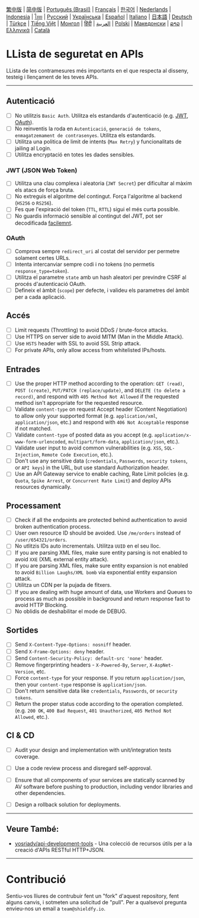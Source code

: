 [繁中版](./README-tw.md) | [简中版](./README-zh.md) | [Português (Brasil)](./README-pt_BR.md) | [Français](./README-fr.md) | [한국어](./README-ko.md) | [Nederlands](./README-nl.md) | [Indonesia](./README-id.md) | [ไทย](./README-th.md) | [Русский](./README-ru.md) | [Українська](./README-uk.md) | [Español](./README-es.md) | [Italiano](./README-it.md) | [日本語](./README-ja.md) | [Deutsch](./README-de.md) | [Türkçe](./README-tr.md) | [Tiếng Việt](./README-vi.md) | [Монгол](./README-mn.md) | [हिंदी](./README-hi.md) | [العربية](./README-ar.md) | [Polski](./README-pl.md) | [Македонски](./README-mk.md) | [ລາວ](./README-lo.md) | [Ελληνικά](./README-el.md) | [Català](./README-ca.md) 

# LLista de seguretat en APIs
LLista de les contramesures més importants en el que respecta al disseny, testeig i llençament de les teves APIs.

---

## Autenticació
- [ ] No utilitzis `Basic Auth`. Utilitza els estandards d'autenticació (e.g. [JWT](https://jwt.io/), [OAuth](https://oauth.net/)).
- [ ] No reinventis la roda en `Autenticació`, `generació de tokens`, `enmagatzemament de contrasenyes`. Utilitza els estandards.
- [ ] Utilitza una politica de limit de intents  (`Max Retry`) y funcionalitats de jailing al Login.
- [ ] Utilitza encryptació en totes les dades sensibles.

### JWT (JSON Web Token)
- [ ] Utilitza una clau complexa i aleatoria (`JWT Secret`) per dificultar al màxim els atacs de força bruta.
- [ ] No extreguis el algoritme del contingut. Força l'algoritme al backend (`HS256` o `RS256`).
- [ ] Fes que l'expiració del token (`TTL`, `RTTL`) sigui el més curta possible.
- [ ] No guardis informació sensible al contingut del JWT, pot ser decodificada [facilemnt](https://jwt.io/#debugger-io).

### OAuth
- [ ] Comprova sempre `redirect_uri` al costat del servidor per permetre solament certes URLs.
- [ ] Intenta intercanviar sempre codi i no tokens (no permetis `response_type=token`).
- [ ] Utilitza el parametre `state` amb un hash aleatori per previndre CSRF al procés d'autenticació OAuth.
- [ ] Defineix el àmbit (`scope`) per defecte, i valideu els parametres del àmbit per a cada aplicació.

## Accés
- [ ] Limit requests (Throttling) to avoid DDoS / brute-force attacks.
- [ ] Use HTTPS on server side to avoid MITM (Man in the Middle Attack).
- [ ] Use `HSTS` header with SSL to avoid SSL Strip attack.
- [ ] For private APIs, only allow access from whitelisted IPs/hosts.

## Entrades
- [ ] Use the proper HTTP method according to the operation: `GET (read)`, `POST (create)`, `PUT/PATCH (replace/update)`, and `DELETE (to delete a record)`, and respond with `405 Method Not Allowed` if the requested method isn't appropriate for the requested resource.
- [ ] Validate `content-type` on request Accept header (Content Negotiation) to allow only your supported format (e.g. `application/xml`, `application/json`, etc.) and respond with `406 Not Acceptable` response if not matched.
- [ ] Validate `content-type` of posted data as you accept (e.g. `application/x-www-form-urlencoded`, `multipart/form-data`, `application/json`, etc.).
- [ ] Validate user input to avoid common vulnerabilities (e.g. `XSS`, `SQL-Injection`, `Remote Code Execution`, etc.).
- [ ] Don't use any sensitive data (`credentials`, `Passwords`, `security tokens`, or `API keys`) in the URL, but use standard Authorization header.
- [ ] Use an API Gateway service to enable caching, Rate Limit policies (e.g. `Quota`, `Spike Arrest`, or `Concurrent Rate Limit`) and deploy APIs resources dynamically.

## Processament
- [ ] Check if all the endpoints are protected behind authentication to avoid broken authentication process.
- [ ] User own resource ID should be avoided. Use `/me/orders` instead of `/user/654321/orders`.
- [ ] No utlitzis IDs auto incrementals. Utilitza `UUID` en el seu lloc.
- [ ] If you are parsing XML files, make sure entity parsing is not enabled to avoid `XXE` (XML external entity attack).
- [ ] If you are parsing XML files, make sure entity expansion is not enabled to avoid `Billion Laughs/XML bomb` via exponential entity expansion attack.
- [ ] Utilitza un CDN per la pujada de fitxers.
- [ ] If you are dealing with huge amount of data, use Workers and Queues to process as much as possible in background and return response fast to avoid HTTP Blocking.
- [ ] No oblidis de deshabilitar el mode de DEBUG.

## Sortides
- [ ] Send `X-Content-Type-Options: nosniff` header.
- [ ] Send `X-Frame-Options: deny` header.
- [ ] Send `Content-Security-Policy: default-src 'none'` header.
- [ ] Remove fingerprinting headers - `X-Powered-By`, `Server`, `X-AspNet-Version`, etc.
- [ ] Force `content-type` for your response. If you return `application/json`, then your `content-type` response is `application/json`.
- [ ] Don't return sensitive data like `credentials`, `Passwords`, or `security tokens`.
- [ ] Return the proper status code according to the operation completed. (e.g. `200 OK`, `400 Bad Request`, `401 Unauthorized`, `405 Method Not Allowed`, etc.).

## CI & CD
- [ ] Audit your design and implementation with unit/integration tests coverage.
- [ ] Use a code review process and disregard self-approval.
- [ ] Ensure that all components of your services are statically scanned by AV software before pushing to production, including vendor libraries and other dependencies.
- [ ] Design a rollback solution for deployments.


---

## Veure També:
- [yosriady/api-development-tools](https://github.com/yosriady/api-development-tools) - Una colecció de recursos útils per a la creació d'APIs RESTful HTTP+JSON.


---

# Contribució
Sentiu-vos lliures de contrubuir fent un "fork" d'aquest repository, fent alguns canvis, i sotmeten una solicitud de "pull". Per a qualsevol pregunta envieu-nos un email a `team@shieldfy.io`.

